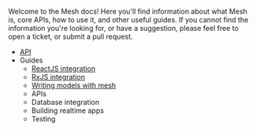 Welcome to the Mesh docs! Here you'll find information about what Mesh is, core APIs, how to use it, and other
useful guides. If you cannot find the information you're looking for, or have a suggestion, please feel free to
open a ticket, or submit a pull request.

- [API](./api.md)
- Guides
  - [ReactJS integration](./guides/react-integration.md)
  - [RxJS integration](./guides/rxjs-integration.md)
  - [Writing models with mesh](./guides/models.md)
  - APIs
  - Database integration
  - Building realtime apps
  - Testing
